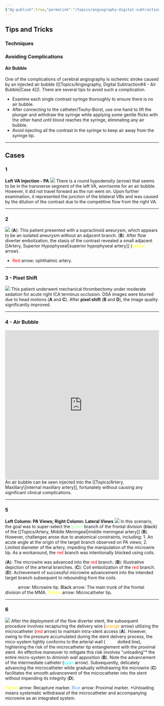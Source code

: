 ```yaml
---
{"dg-publish":true,"permalink":"/topics/angiography-digital-subtraction/","tags":["DSA","anatomy","artery"],"created":"2023-09-16T00:38:10.000-07:00","updated":"2024-05-03T13:13:10.336-07:00"}
---
```



## Tips and Tricks

### Techniques

### Avoiding Complications

#### Air Bubble

One of the complications of cerebral angiography is ischemic stroke caused by an injected air bubble ([[Topics/Angiography, Digital Subtraction#4 - Air Bubble\|Case 4]]). There are several tips to avoid such a complication.

- Examine each single contrast syringe thoroughly to ensure there is no air bubble.
- After connecting to the catheter/Touhy-Borst, use one hand to lift the plunger and withdraw the syringe while applying some gentle flicks with the other hand until blood reaches the syringe, eliminating any air bubble.
- Avoid injecting all the contrast in the syringe to keep air away from the syringe tip.

---

## Cases

### 1

**Left VA Injection - PA**
![](https://i.imgur.com/libSuGb.png)
There is a round hypodensity (arrow) that seems to be in the transverse segment of the left VA, worrisome for an air bubble. However, it did not travel forward as the run went on. Upon further examination, it represented the junction of the bilateral VBs and was caused by the dilution of the contrast due to the competitive flow from the right VA.

---

### 2

![](https://i.imgur.com/7gsx2pv.jpg)
(**A**): This patient presented with a supraclinoid aneurysm, which appears to be an isolated aneurysm without an adjacent branch.
(**B**): After flow diverter embolization, the stasis of the contrast revealed a small adjacent [[Artery, Superior Hypophyseal\|superior hypophyseal artery]] (<span style="color:yellow">yellow</span> arrow).

- <span style="color:red">Red</span> arrow: ophthalmic artery.

---

### 3 - Pixel Shift

![](https://i.imgur.com/Y9u0xVT.jpg)
This patient underwent mechanical thrombectomy under moderate sedation for acute right ICA terminus occlusion. DSA images were blurred due to head motions (**A** and **C**). After **pixel shift** (**B** and **D**), the image quality significantly improved.

---

### 4 - Air Bubble

<div style="padding:96.75% 0 0 0;position:relative;"><iframe src="https://player.vimeo.com/video/898832192?badge=0&amp;autopause=0&amp;player_id=0&amp;app_id=58479" frameborder="0" allow="autoplay; fullscreen; picture-in-picture" style="position:absolute;top:0;left:0;width:100%;height:100%;" title="Air Bubble"></iframe></div><script src="https://player.vimeo.com/api/player.js"></script>
An air bubble can be seen injected into the [[Topics/Artery, Maxillary\|internal maxillary artery]], fortunately without causing any significant clinical complications.

---

### 5

**Left Column: PA Views; Right Column: Lateral Views**
![](https://i.imgur.com/y13RvmQ.jpeg)
In this scenario, the goal was to super-select the <span style="color: palegreen">green</span> branch of the frontal division (<span style="color: black">black</span>) of the [[Topics/Artery, Middle Meningeal\|middle meningeal artery]] (**B**). However, challenges arose due to anatomical constraints, including: 1. An acute angle at the origin of the target branch observed on PA views; 2. Limited diameter of the artery, impeding the manipulation of the microwire tip. As a workaround, the <span style="color: red">red</span> branch was intentionally blocked using coils.

(**A**): The microwire was advanced into the <span style="color: red">red</span> branch.
(**B**): Illustrative depiction of the arterial branches.
(**C**): Coil embolization of the <span style="color: red">red</span> branch.
(**D**): Achievement of successful microwire advancement into the intended target branch subsequent to rebounding from the coils.

<span style="color: white">White</span> arrow: Microwire tip.
<span style="color: black">Black</span> arrow: The main trunk of the frontal division of the MMA.
<span style="color: yellow">Yellow</span> arrow: Microcatheter tip.

---

### 6
 
![](https://i.imgur.com/JruFn8Y.jpeg)
After the deployment of the flow diverter stent, the subsequent procedure involves recapturing the delivery wire (<span style="color: orange">orange</span> arrow) utilizing the microcatheter (<span style="color: red">red</span> arrow) to maintain intra-stent access (**A**). However, owing to the pressure accumulated during the stent delivery process, the mico-system tightly conforms to the arterial wall (<span style="color: white">white</span> dotted line), hightening the risk of the microcatheter tip entanglement with the proximal stent. An effective maneuver to mitigate this risk involves "unloading"* the entire micro-system to diminish wall apposition (**B**). Note the advancement of the intermediate catheter (<span style="color: Cyan">cyan</span> arrow). Subsequently, delicately advancing the microcatheter while gradually withdrawing the microwire (**C**) facilitates the smooth advancement of the microcatheter into the stent without impending its integrity (**D**).

<span style="color: yellow">Yellow</span> arrow: Recapture marker.
<span style="color: cornflowerblue">Blue</span> arrow: Proximal marker.
\*Unloading means systematic withdrawal of the microcatheter and accompanying microwire as an integrated system.